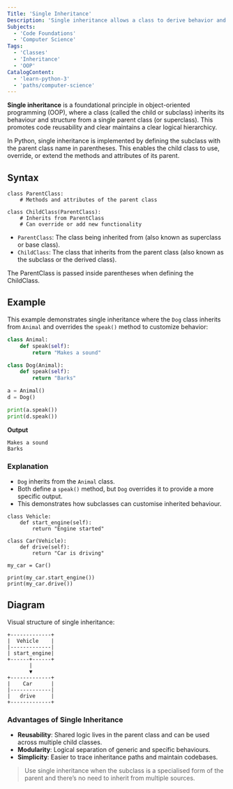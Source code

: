 ```yaml
---
Title: 'Single Inheritance'
Description: 'Single inheritance allows a class to derive behavior and attributes from one parent class only.'
Subjects:
  - 'Code Foundations'
  - 'Computer Science'
Tags:
  - 'Classes'
  - 'Inheritance'
  - 'OOP'
CatalogContent:
  - 'learn-python-3'
  - 'paths/computer-science'
---
```


**Single inheritance** is a foundational principle in object-oriented programming (OOP), where a class (called the child or subclass) inherits its behaviour and structure from a single parent class (or superclass). This promotes code reusability and clear maintains a clear logical hierarchicy.

In Python, single inheritance is implemented by defining the subclass with the parent class name in parentheses. This enables the child class to use, override, or extend the methods and attributes of its parent.

## Syntax

```pseudo
class ParentClass:
    # Methods and attributes of the parent class

class ChildClass(ParentClass):
    # Inherits from ParentClass
    # Can override or add new functionality
```

- `ParentClass`: The class being inherited from (also known as superclass or base class).
- `ChildClass`: The class that inherits from the parent class (also known as the subclass or the derived class).

The ParentClass is passed inside parentheses when defining the ChildClass.

## Example

This example demonstrates single inheritance where the `Dog` class inherits from `Animal` and overrides the `speak()` method to customize behavior:

```py
class Animal:
    def speak(self):
        return "Makes a sound"

class Dog(Animal):
    def speak(self):
        return "Barks"

a = Animal()
d = Dog()

print(a.speak())
print(d.speak())
```
**Output**

```Sh
Makes a sound
Barks
```

### Explanation

- `Dog` inherits from the `Animal` class.
- Both define a `speak()` method, but `Dog` overrides it to provide a more specific output.
- This demonstrates how subclasses can customise inherited behaviour.


```codebyte/python
class Vehicle:
    def start_engine(self):
        return "Engine started"

class Car(Vehicle):
    def drive(self):
        return "Car is driving"

my_car = Car()

print(my_car.start_engine())
print(my_car.drive())
```

## Diagram

Visual structure of single inheritance:

```
+-------------+
|  Vehicle    |
|-------------|
| start_engine|
+------+------+
       |
       ▼
+-------------+
|    Car      |
|-------------|
|   drive     |
+-------------+
```

### Advantages of Single Inheritance

- **Reusability**: Shared logic lives in the parent class and can be used across multiple child classes.
- **Modularity**: Logical separation of generic and specific behaviours.
- **Simplicity**: Easier to trace inheritance paths and maintain codebases.

> Use single inheritance when the subclass is a specialised form of the parent and there’s no need to inherit from multiple sources.

